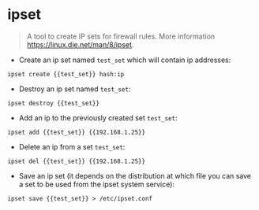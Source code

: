 # ipset

> A tool to create IP sets for firewall rules.
> More information <https://linux.die.net/man/8/ipset>.
- Create an ip set named `test_set` which will contain ip addresses:

`ipset create {{test_set}} hash:ip`

- Destroy an ip set named `test_set`:

`ipset destroy {{test_set}}`

- Add an ip to the previously created set `test_set`:

`ipset add {{test_set}} {{192.168.1.25}}`

- Delete an ip from a set `test_set`:

`ipset del {{test_set}} {{192.168.1.25}}`

- Save an ip set (it depends on the distribution at which file you can save a set to be used from the ipset system service):

`ipset save {{test_set}} > /etc/ipset.conf`

